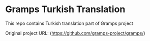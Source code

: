 # Gramps Turkish Translation
This repo contains Turkish translation part of Gramps project

Original project URL: (https://github.com/gramps-project/gramps/)
